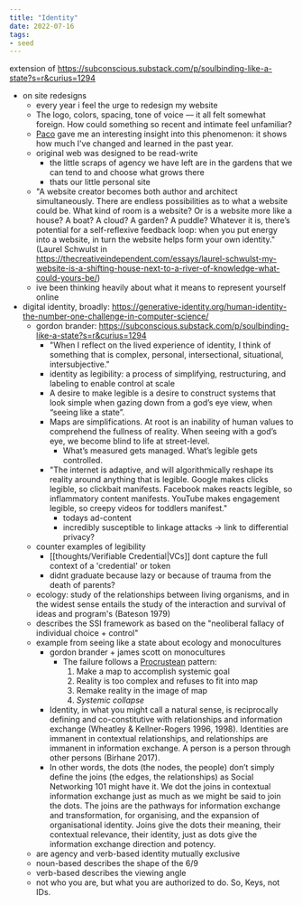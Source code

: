 ```yaml
---
title: "Identity"
date: 2022-07-16
tags:
- seed
---
```


extension of https://subconscious.substack.com/p/soulbinding-like-a-state?s=r&curius=1294

- on site redesigns
	- every year i feel the urge to redesign my website
	- The logo, colors, spacing, tone of voice — it all felt somewhat foreign. How could something so recent and intimate feel unfamiliar?
	- [Paco](https://paco.sh/) gave me an interesting insight into this phenomenon: it shows how much I've changed and learned in the past year.
	- original web was designed to be read-write
		- the little scraps of agency we have left are in the gardens that we can tend to and choose what grows there
		- thats our little personal site
	- "A website creator becomes both author and architect simultaneously. There are endless possibilities as to what a website could be. What kind of room is a website? Or is a website more like a house? A boat? A cloud? A garden? A puddle? Whatever it is, there’s potential for a self-reflexive feedback loop: when you put energy into a website, in turn the website helps form your own identity." (Laurel Schwulst in https://thecreativeindependent.com/essays/laurel-schwulst-my-website-is-a-shifting-house-next-to-a-river-of-knowledge-what-could-yours-be/)
	- ive been thinking heavily about what it means to represent yourself online
- digital identity, broadly: https://generative-identity.org/human-identity-the-number-one-challenge-in-computer-science/
	- gordon brander: https://subconscious.substack.com/p/soulbinding-like-a-state?s=r&curius=1294
		- "When I reflect on the lived experience of identity, I think of something that is complex, personal, intersectional, situational, intersubjective."
		- identity as legibility: a process of simplifying, restructuring, and labeling to enable control at scale
		- A desire to make legible is a desire to construct systems that look simple when gazing down from a god’s eye view, when “seeing like a state”.
		- Maps are simplifications. At root is an inability of human values to comprehend the fullness of reality. When seeing with a god’s eye, we become blind to life at street-level.
			- What’s measured gets managed. What’s legible gets controlled.
		- "The internet is adaptive, and will algorithmically reshape its reality around anything that is legible. Google makes clicks legible, so clickbait manifests. Facebook makes reacts legible, so inflammatory content manifests. YouTube makes engagement legible, so creepy videos for toddlers manifest."
			- todays ad-content
			- incredibly susceptible to linkage attacks -> link to differential privacy?
	- counter examples of legibility
		- [[thoughts/Verifiable Credential|VCs]] dont capture the full context of a 'credential' or token
		- didnt graduate because lazy or because of trauma from the death of parents?
	- ecology: study of the relationships between living organisms, and in the widest sense entails the study of the interaction and survival of ideas and program's (Bateson 1979)
	- describes the SSI framework as based on the "neoliberal fallacy of individual choice + control"
	- example from seeing like a state about ecology and monocultures
		- gordon brander + james scott on monocultures
			- The failure follows a [Procrustean](https://en.wikipedia.org/wiki/Procrustes) pattern:
				1.  Make a map to accomplish systemic goal
				2.  Reality is too complex and refuses to fit into map
				3.  Remake reality in the image of map
				4.  *Systemic collapse*
		- Identity, in what you might call a natural sense, is reciprocally defining and co-constitutive with relationships and information exchange (Wheatley & Kellner-Rogers 1996, 1998). Identities are immanent in contextual relationships, and relationships are immanent in information exchange. A person is a person through other persons (Birhane 2017).
		- In other words, the dots (the nodes, the people) don’t simply define the joins (the edges, the relationships) as Social Networking 101 might have it. We dot the joins in contextual information exchange just as much as we might be said to join the dots. The joins are the pathways for information exchange and transformation, for organising, and the expansion of organisational identity. Joins give the dots their meaning, their contextual relevance, their identity, just as dots give the information exchange direction and potency. 
	- are agency and verb-based identity mutually exclusive
	- noun-based describes the shape of the 6/9
	- verb-based describes the viewing angle
	- not who you are, but what you are authorized to do. So, Keys, not IDs.
